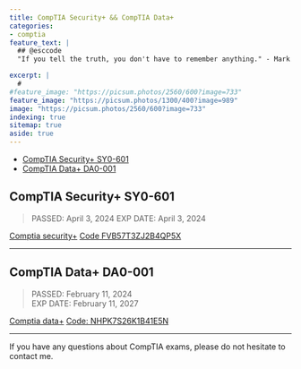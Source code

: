 ```yaml
---
title: CompTIA Security+ && CompTIA Data+
categories:
- comptia
feature_text: |
  ## @esccode
  "If you tell the truth, you don't have to remember anything." - Mark Twain

excerpt: |
  # 
#feature_image: "https://picsum.photos/2560/600?image=733"
feature_image: "https://picsum.photos/1300/400?image=989"
image: "https://picsum.photos/2560/600?image=733"
indexing: true
sitemap: true
aside: true
---
```


- [CompTIA Security+ SY0-601](#comptia-security-sy0-601)
- [CompTIA Data+ DA0-001](#comptia-data-da0-001)

## CompTIA Security+ SY0-601

> PASSED: April 3, 2024
> EXP DATE: April 3, 2024

[Comptia security+](https://www.comptia.org/certifications/security)
[Code FVB57T3ZJ2B4QP5X](https://www.certmetrics.com/comptia/public/verification.aspx/)

---

## CompTIA Data+ DA0-001  

> PASSED:   February 11, 2024  
> EXP DATE: February 11, 2027

[Comptia data+](https://www.comptia.org/certifications/data)
[Code: NHPK7S26K1B41E5N](https://www.certmetrics.com/comptia/public/verification.aspx/)

---

If you have any questions about CompTIA  exams, please do not hesitate to contact me.